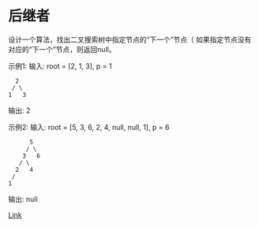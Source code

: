 <h1>后继者</h1>

设计一个算法，找出二叉搜索树中指定节点的“下一个”节点（
如果指定节点没有对应的“下一个”节点，则返回null。

示例1:
输入: root = [2, 1, 3], p = 1

      2
     / \
    1   3
输出: 2

示例2:
输入: root = [5, 3, 6, 2, 4, null, null, 1], p = 6

          5
         / \
        3   6
       / \
      2   4
     /   
    1
输出: null

[Link](https://leetcode.cn/problems/successor-lcci/)